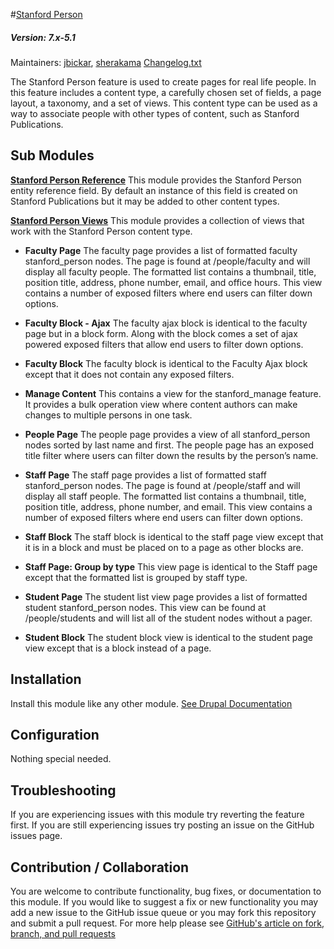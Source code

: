 #[Stanford Person](https://github.com/SU-SWS/stanford_person)
##### Version: 7.x-5.1

Maintainers: [jbickar](https://github.com/jbickar), [sherakama](https://github.com/sherakama)
[Changelog.txt](CHANGELOG.txt)

The Stanford Person feature is used to create pages for real life people. In this feature includes a content type, a carefully chosen set of fields, a page layout, a taxonomy, and a set of views. This content type can be used as a way to associate people with other types of content, such as Stanford Publications.


Sub Modules
---

**[Stanford Person Reference]()**
This module provides the Stanford Person entity reference field. By default an instance of this field is created on Stanford Publications but it may be added to other content types.

**[Stanford Person Views]()**
This module provides a collection of views that work with the Stanford Person content type.

* **Faculty Page**
The faculty page provides a list of formatted faculty stanford_person nodes. The page is found at /people/faculty and will display all faculty people. The formatted list contains a thumbnail, title, position title, address, phone number, email, and office hours. This view contains a number of exposed filters where end users can filter down options.

* **Faculty Block - Ajax**
The faculty ajax block is identical to the faculty page but in a block form. Along with the block comes a set of ajax powered exposed filters that allow end users to filter down options.

* **Faculty Block**
The faculty block is identical to the Faculty Ajax block except that it does not contain any exposed filters.

* **Manage Content**
This contains a view for the stanford_manage feature. It provides a bulk operation view where content authors can make changes to multiple persons in one task.

* **People Page**
The people page provides a view of all stanford_person nodes sorted by last name and first. The people page has an exposed title filter where users can filter down the results by the person’s name.

* **Staff Page**
The staff page provides a list of formatted staff stanford_person nodes. The page is found at /people/staff and will display all staff people. The formatted list contains a thumbnail, title, position title, address, phone number, and email. This view contains a number of exposed filters where end users can filter down options.

* **Staff Block**
The staff block is identical to the staff page view except that it is in a block and must be placed on to a page as other blocks are.

* **Staff Page: Group by type**
This view page is identical to the Staff page except that the formatted list is grouped by staff type.

* **Student Page**
The student list view page provides a list of formatted student stanford_person nodes. This view can be found at /people/students and will list all of the student nodes without a pager.

* **Student Block**
The student block view is identical to the student page view except that is a block instead of a page.

Installation
---

Install this module like any other module. [See Drupal Documentation](https://drupal.org/documentation/install/modules-themes/modules-7)

Configuration
---

Nothing special needed.

Troubleshooting
---

If you are experiencing issues with this module try reverting the feature first. If you are still experiencing issues try posting an issue on the GitHub issues page.

Contribution / Collaboration
---

You are welcome to contribute functionality, bug fixes, or documentation to this module. If you would like to suggest a fix or new functionality you may add a new issue to the GitHub issue queue or you may fork this repository and submit a pull request. For more help please see [GitHub's article on fork, branch, and pull requests](https://help.github.com/articles/using-pull-requests)

